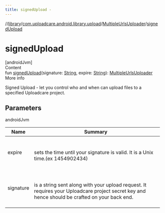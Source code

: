 ```yaml
---
title: signedUpload -
---
```

//[library](../../index.md)/[com.uploadcare.android.library.upload](../index.md)/[MultipleUrlsUploader](index.md)/[signedUpload](signed-upload.md)



# signedUpload  
[androidJvm]  
Content  
fun [signedUpload](signed-upload.md)(signature: [String](https://kotlinlang.org/api/latest/jvm/stdlib/kotlin/-string/index.html), expire: [String](https://kotlinlang.org/api/latest/jvm/stdlib/kotlin/-string/index.html)): [MultipleUrlsUploader](index.md)  
More info  


Signed Upload - let you control who and when can upload files to a specified Uploadcare project.



## Parameters  
  
androidJvm  
  
|  Name|  Summary| 
|---|---|
| <a name="com.uploadcare.android.library.upload/MultipleUrlsUploader/signedUpload/#kotlin.String#kotlin.String/PointingToDeclaration/"></a>expire| <a name="com.uploadcare.android.library.upload/MultipleUrlsUploader/signedUpload/#kotlin.String#kotlin.String/PointingToDeclaration/"></a><br><br>sets the time until your signature is valid. It is a Unix time.(ex 1454902434)<br><br>
| <a name="com.uploadcare.android.library.upload/MultipleUrlsUploader/signedUpload/#kotlin.String#kotlin.String/PointingToDeclaration/"></a>signature| <a name="com.uploadcare.android.library.upload/MultipleUrlsUploader/signedUpload/#kotlin.String#kotlin.String/PointingToDeclaration/"></a><br><br>is a string sent along with your upload request. It requires your Uploadcare project secret key and hence should be crafted on your back end.<br><br>
  
  



